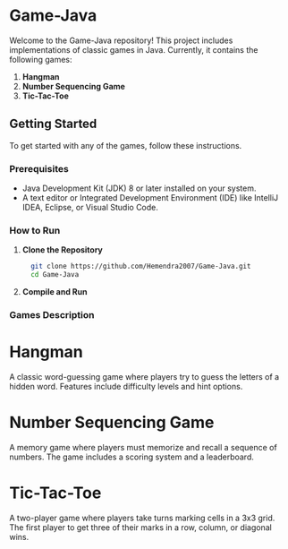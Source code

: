 # Game-Java
Welcome to the Game-Java repository! This project includes implementations of classic games in Java. Currently, it contains the following games:

1. **Hangman**
2. **Number Sequencing Game**
3. **Tic-Tac-Toe**

## Getting Started

To get started with any of the games, follow these instructions.

### Prerequisites

- Java Development Kit (JDK) 8 or later installed on your system.
- A text editor or Integrated Development Environment (IDE) like IntelliJ IDEA, Eclipse, or Visual Studio Code.

### How to Run

1. **Clone the Repository**
 
    ```bash
      git clone https://github.com/Hemendra2007/Game-Java.git
      cd Game-Java
    ```
    
2. **Compile and Run**


### Games Description

# Hangman
A classic word-guessing game where players try to guess the letters of a hidden word. Features include difficulty levels and hint options.


# Number Sequencing Game
A memory game where players must memorize and recall a sequence of numbers. The game includes a scoring system and a leaderboard.


# Tic-Tac-Toe
A two-player game where players take turns marking cells in a 3x3 grid. The first player to get three of their marks in a row, column, or diagonal wins.

   
